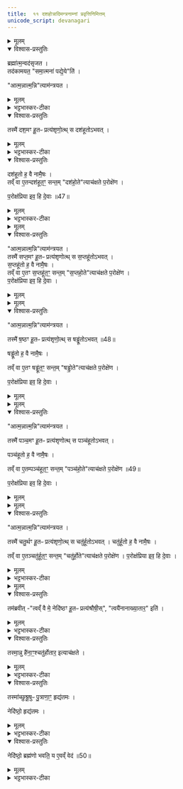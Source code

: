 ```yaml
---
title:  ११ दशहोत्रादिमन्त्रनाम्नां प्रवृत्तिनिमित्तम्
unicode_script: devanagari
---
```


<details><summary>मूलम्</summary>

ब्रह्मा॑त्म॒न्वद॑सृजत ।  
तद॑कामयत ।  
समा॒त्मना॑ पद्ये॒येति॑ ।
आत्म॒न्नात्म॒न्नित्याम॑न्त्रयत ।
तस्मै॑ दश॒मꣳ हू॒तᳶ प्रत्य॑शृणोत् ।
स दश॑हूतोऽभवत् ।
दश॑हूतो ह॒ वै नामै॒षः ।
तव्ँ वा ए॒तन्दश॑हूत॒ꣳ॒ सन्त॑म् ।
दश॑हो॒तेत्याच॑क्षते प॒रोक्षे॑ण ।
प॒रोक्ष॑प्रिया इव॒ हि दे॒वाः ॥47॥  
</details>

<details open><summary>विश्वास-प्रस्तुतिः</summary>

ब्रह्मा॑त्म॒न्वद॑सृजत ।  
तद॑कामयत॒ "समा॒त्मना॑ पद्ये॒ये"ति॑ ।   

"आत्म॒न्नात्म॒न्नि"त्याम॑न्त्रयत ।
</details>

<details><summary>मूलम्</summary>

ब्रह्मा॑त्म॒न्वद॑सृजत ।  
तद॑कामयत॒ "समा॒त्मना॑ पद्ये॒ये"ति॑ ।   

"आत्म॒न्नात्म॒न्नि"त्याम॑न्त्रयत ।
</details>

<details><summary>भट्टभास्कर-टीका</summary>

1दशमे होतृमन्त्रैः काम्यप्रयोग उक्तः । अथैकादशे दशहोत्रादिमन्त्रनाम्नां प्रवृत्तिनिमित्तमुच्यते । तत्रादौ दशहोतृशब्दस्य प्रवृत्तिनिमित्तं दर्शयति - ब्रह्मात्मन्नित्यादिना ॥ यदेतज्जगत्कारणं परं ब्रह्म तदेतदादिसृष्टावात्मन्वज्जीवात्मोपेतं दशहोतृमन्त्राभिमानिदेवतानां शरीरमसृजत तत्सृष्ट्वा चानन्तरमनेन जीवात्मना सम्पद्येय संगतो भवेयमिति विचार्य न जीवात्मानमुद्दिश्य आत्मन्निति संबोध्य आमन्त्रितवान् । द्विरुक्तिर्बह्वर्था । बहुकृत्व आहूतवानित्यर्थः ।
</details>

<details open><summary>विश्वास-प्रस्तुतिः</summary>

तस्मै॑ दश॒मꣳ हू॒तᳶ प्रत्य॑शृणो॒त्थ् स दश॑हूतोऽभवत् ।
</details>

<details><summary>मूलम्</summary>

तस्मै॑ दश॒मꣳ हू॒तᳶ प्रत्य॑शृणो॒त्थ् स दश॑हूतोऽभवत् ।
</details>

<details><summary>भट्टभास्कर-टीका</summary>

एवं ब्रह्मण्याह्वयति सति दशमे पर्याये समाहूतो जीवात्मा प्रत्यशृणोत् भो इति प्रत्युत्तरं दत्तवान् । तावता तस्य दशहोतेति नाम संपन्नम् ।
</details>

<details open><summary>विश्वास-प्रस्तुतिः</summary>

दश॑हूतो ह॒ वै नामै॒षः ।  
तव्ँ वा ए॒तन्दश॑हूत॒ꣳ॒ सन्त॒म् "दश॑हो॒ते"त्याच॑क्षते प॒रोक्षे॑ण ।

प॒रोक्ष॑प्रिया इव॒ हि दे॒वाः ॥47॥   
</details>

<details><summary>मूलम्</summary>

दश॑हूतो ह॒ वै नामै॒षः ।  
तव्ँ वा ए॒तन्दश॑हूत॒ꣳ॒ सन्त॒म् "दश॑हो॒ते"त्याच॑क्षते प॒रोक्षे॑ण ।

प॒रोक्ष॑प्रिया इव॒ हि दे॒वाः ॥47॥   
</details>

<details><summary>भट्टभास्कर-टीका</summary>

सोऽयं वस्तुतो दशहूत एव ।

एवमेव वास्तवं नामविशेषमाच्छाद्य अपरेण वर्णान्तरव्यवहृतेन दशहोतेति नाम्ना व्यवहरन्ति । यस्माद्देवाः पूज्याः पित्राचार्यादयः स्वकीयं वास्तवं नाम परित्यज्य हे तात! हे आचार्य! इति परोक्षेणाह्वानं प्रियं पश्यन्ति तस्माद्युक्तः परोक्षनामव्यवहारः ॥
</details>


<details><summary>मूलम्</summary>

आत्म॒न्नात्म॒न्नित्याम॑न्त्रयत ।
तस्मै॑ सप्त॒मꣳ हू॒तᳶ प्रत्य॑शृणोत् ।
स स॒प्तहू॑तोऽभवत् ।
स॒प्तहू॑तो ह॒ वै नामै॒षः ।
तव्ँ वा ए॒तꣳ स॒प्तहू॑त॒ꣳ॒ सन्त॑म् ।
स॒प्तहो॒तेत्याच॑क्षते प॒रोक्षे॑ण ।
प॒रोक्ष॑प्रिया इव॒ हि दे॒वाः ।
</details>

<details open><summary>विश्वास-प्रस्तुतिः</summary>

"आत्म॒न्नात्म॒न्नि"त्याम॑न्त्रयत ।  
तस्मै॑ सप्त॒मꣳ हू॒तᳶ प्रत्य॑शृणोत्थ् स स॒प्तहू॑तोऽभवत् ।   
स॒प्तहू॑तो ह॒ वै नामै॒षः ।   
तव्ँ वा ए॒तꣳ स॒प्तहू॑त॒ꣳ॒ सन्त॒म् "स॒प्तहो॒ते"त्याच॑क्षते प॒रोक्षे॑ण ।   
प॒रोक्ष॑प्रिया इव॒ हि दे॒वाः ।
</details>

<details><summary>मूलम्</summary>

"आत्म॒न्नात्म॒न्नि"त्याम॑न्त्रयत ।  
तस्मै॑ सप्त॒मꣳ हू॒तᳶ प्रत्य॑शृणोत्थ् स स॒प्तहू॑तोऽभवत् ।   
स॒प्तहू॑तो ह॒ वै नामै॒षः ।   
तव्ँ वा ए॒तꣳ स॒प्तहू॑त॒ꣳ॒ सन्त॒म् "स॒प्तहो॒ते"त्याच॑क्षते प॒रोक्षे॑ण ।   
प॒रोक्ष॑प्रिया इव॒ हि दे॒वाः ।
</details>


<details><summary>मूलम्</summary>

आत्म॒न्नात्म॒न्नित्याम॑न्त्रयत ।
तस्मै॑ ष॒ष्ठꣳ हू॒तᳶ प्रत्य॑शृणोत् ।
स षड्ढू॑तोऽभवत् ॥48॥  
षड्ढू॑तो ह॒ वै नामै॒षः ।
तव्ँ वा ए॒तꣳ षड्ढू॑त॒ꣳ॒ सन्त॑म् ।
षड्ढो॒तेत्याच॑क्षते प॒रोक्षे॑ण ।
प॒रोक्ष॑प्रिया इव॒ हि दे॒वाः ।
</details>

<details open><summary>विश्वास-प्रस्तुतिः</summary>

"आत्म॒न्नात्म॒न्नि"त्याम॑न्त्रयत ।

तस्मै॑ ष॒ष्ठꣳ हू॒तᳶ प्रत्य॑शृणो॒त्थ् स षड्ढू॑तोऽभवत् ॥48॥  

षड्ढू॑तो ह॒ वै नामै॒षः ।

तव्ँ वा ए॒तꣳ षड्ढू॑त॒ꣳ॒ सन्त॒म् "षड्ढो॒ते"त्याच॑क्षते प॒रोक्षे॑ण ।

प॒रोक्ष॑प्रिया इव॒ हि दे॒वाः ।
</details>

<details><summary>मूलम्</summary>

"आत्म॒न्नात्म॒न्नि"त्याम॑न्त्रयत ।

तस्मै॑ ष॒ष्ठꣳ हू॒तᳶ प्रत्य॑शृणो॒त्थ् स षड्ढू॑तोऽभवत् ॥48॥  

षड्ढू॑तो ह॒ वै नामै॒षः ।

तव्ँ वा ए॒तꣳ षड्ढू॑त॒ꣳ॒ सन्त॒म् "षड्ढो॒ते"त्याच॑क्षते प॒रोक्षे॑ण ।

प॒रोक्ष॑प्रिया इव॒ हि दे॒वाः ।
</details>


<details><summary>मूलम्</summary>

आत्म॒न्नात्म॒न्नित्याम॑न्त्रयत ।
तस्मै॑ पञ्च॒मꣳ हू॒तᳶ प्रत्य॑शृणोत् ।
स पञ्च॑हूतोऽभवत् ।
पञ्च॑हूतो ह॒ वै नामै॒षः ।
तव्ँ वा ए॒तम्पञ्च॑हूत॒ꣳ॒ सन्त॑म् ।
पञ्च॑हो॒तेत्याच॑क्षते प॒रोक्षे॑ण ॥49॥  
प॒रोक्ष॑प्रिया इव॒ हि दे॒वाः ।
</details>

<details open><summary>विश्वास-प्रस्तुतिः</summary>

"आत्म॒न्नात्म॒न्नि"त्याम॑न्त्रयत ।

तस्मै॑ पञ्च॒मꣳ हू॒तᳶ प्रत्य॑शृणोत्थ् स पञ्च॑हूतोऽभवत् ।

पञ्च॑हूतो ह॒ वै नामै॒षः ।

तव्ँ वा ए॒तम्पञ्च॑हूत॒ꣳ॒ सन्त॒म् "पञ्च॑हो॒ते"त्याच॑क्षते प॒रोक्षे॑ण ॥49॥  

प॒रोक्ष॑प्रिया इव॒ हि दे॒वाः ।
</details>

<details><summary>मूलम्</summary>

"आत्म॒न्नात्म॒न्नि"त्याम॑न्त्रयत ।

तस्मै॑ पञ्च॒मꣳ हू॒तᳶ प्रत्य॑शृणोत्थ् स पञ्च॑हूतोऽभवत् ।

पञ्च॑हूतो ह॒ वै नामै॒षः ।

तव्ँ वा ए॒तम्पञ्च॑हूत॒ꣳ॒ सन्त॒म् "पञ्च॑हो॒ते"त्याच॑क्षते प॒रोक्षे॑ण ॥49॥  

प॒रोक्ष॑प्रिया इव॒ हि दे॒वाः ।
</details>


<details><summary>मूलम्</summary>

आत्म॒न्नात्म॒न्नित्याम॑न्त्रयत ।
तस्मै॑ चतु॒र्थꣳ हू॒तᳶ प्रत्य॑शृणोत् ।
स चतु॑र्हूतोऽभवत् ।
चतु॑र्हूतो ह॒ वै नामै॒षः ।
तव्ँ वा ए॒तञ्चतु॑र्हूत॒ꣳ॒ सन्त॑म् ।
चतु॑र्हो॒तेत्याच॑क्षते प॒रोक्षे॑ण ।
प॒रोक्ष॑प्रिया इव॒ हि दे॒वाः ।
</details>

<details open><summary>विश्वास-प्रस्तुतिः</summary>

"आत्म॒न्नात्म॒न्नि"त्याम॑न्त्रयत ।

तस्मै॑ चतु॒र्थꣳ हू॒तᳶ प्रत्य॑शृणो॒त्थ् स चतु॑र्हूतोऽभवत् ।
चतु॑र्हूतो ह॒ वै नामै॒षः ।

तव्ँ वा ए॒तञ्चतु॑र्हूत॒ꣳ॒ सन्त॒म् "चतु॑र्हो॒ते"त्याच॑क्षते प॒रोक्षे॑ण ।
प॒रोक्ष॑प्रिया इव॒ हि दे॒वाः ।
</details>

<details><summary>मूलम्</summary>

"आत्म॒न्नात्म॒न्नि"त्याम॑न्त्रयत ।

तस्मै॑ चतु॒र्थꣳ हू॒तᳶ प्रत्य॑शृणो॒त्थ् स चतु॑र्हूतोऽभवत् ।
चतु॑र्हूतो ह॒ वै नामै॒षः ।

तव्ँ वा ए॒तञ्चतु॑र्हूत॒ꣳ॒ सन्त॒म् "चतु॑र्हो॒ते"त्याच॑क्षते प॒रोक्षे॑ण ।
प॒रोक्ष॑प्रिया इव॒ हि दे॒वाः ।
</details>

<details><summary>भट्टभास्कर-टीका</summary>

2-5अथ सप्तहोत्रादिनामप्रवृत्तिं दर्शयति - आत्मन्नियादिना ॥
सप्तहोतृषढ्ढोतृपञ्चहोनृचतुर्होतृनामानिर्चनवाक्यानि दशहोतृवाक्यवद्य्व्याख्येयानि ॥
</details>


<details><summary>मूलम्</summary>

तम॑ब्रवीत् ।
त्वव्ँ वै मे॒ नेदि॑ष्ठꣳ हू॒तᳶ प्रत्य॑श्रौषीः ।
त्वयै॑नानाख्या॒तार॒ इति॑ ।
तस्मा॒न्नु है॑ना॒ꣳ॒श्चतु॑र्होतार॒ इत्याच॑क्षते ।
तस्मा॑च्छुश्रू॒षुᳶ पु॒त्राणा॒ꣳ॒ हृद्य॑तमः ।
नेदि॑ष्ठो॒ हृद्य॑तमः ।
नेदि॑ष्ठो॒ ब्रह्म॑णो भवति ।
य ए॒वव्ँ वेद॑ ॥50॥   
</details>

<details open><summary>विश्वास-प्रस्तुतिः</summary>

तम॑ब्रवीत् -"त्वव्ँ वै मे॒ नेदि॑ष्ठꣳ हू॒तᳶ प्रत्य॑श्रौषी॒स्", "त्वयै॑नानाख्या॒तार॒" इति॑ ।
</details>

<details><summary>मूलम्</summary>

तम॑ब्रवीत् -"त्वव्ँ वै मे॒ नेदि॑ष्ठꣳ हू॒तᳶ प्रत्य॑श्रौषी॒स्", "त्वयै॑नानाख्या॒तार॒" इति॑ ।
</details>

<details><summary>भट्टभास्कर-टीका</summary>

6अथ चतुर्होतृमन्त्राभिमानिनं पुरुषं विशेषतः प्रशंसति - तमब्रवीदित्वादिना ॥ चतुर्होतृमन्त्राभिमानिनं देवं प्रजापतिरेवमब्रवीत् - त्वमेवैको मया समाहूतस्सन् मदीयं वाक्यं नेदिष्टमतिसमीपं यथा भवति तथा श्रुत्वा प्रत्युत्तरं दत्तवान् । चतुर्थमामन्त्रणं त्वया श्रुतं इतरे न तथा सहसा श्रुतवन्तः । तस्मात्त्वयैव सर्वानेतान् हि जना कथयिष्यन्ति ।
</details>

<details open><summary>विश्वास-प्रस्तुतिः</summary>

तस्मा॒न्नु है॑ना॒ꣳ॒श्चतु॑र्होतार॒ इत्याच॑क्षते ।
</details>

<details><summary>मूलम्</summary>

तस्मा॒न्नु है॑ना॒ꣳ॒श्चतु॑र्होतार॒ इत्याच॑क्षते ।
</details>

<details><summary>भट्टभास्कर-टीका</summary>

एवं चतुर्होतार इत्येवं त्वन्नाम्नैव व्यवहारो भविष्यतीत्यर्थः । यस्मादेवं प्रजापतिना वरो दत्तः तस्मादेतान् दशहोत्रादीन् सर्वानपि चतुर्होतार इत्येव वचनं वैदिका आचक्षते ।
</details>

<details open><summary>विश्वास-प्रस्तुतिः</summary>

तस्मा॑च्छुश्रू॒षुᳶ पु॒त्राणा॒ꣳ॒ हृद्य॑तमः ।

नेदि॑ष्ठो॒ हृद्य॑तमः ।
</details>

<details><summary>मूलम्</summary>

तस्मा॑च्छुश्रू॒षुᳶ पु॒त्राणा॒ꣳ॒ हृद्य॑तमः ।

नेदि॑ष्ठो॒ हृद्य॑तमः ।
</details>

<details><summary>भट्टभास्कर-टीका</summary>

यस्मादेवं शीघ्रं वाक्यं श्रुतवतश्चतुर्होतुः प्रजापतेर्वरलाभस्तस्माल्लोकेऽपि, पुत्राणां मध्ये यः पितृवाक्यमादरेण श्रोतुमिच्छति स एव पितुर्हृद्यतमोऽत्यन्तं प्रियः ।
योऽतिप्रियः स नेदिष्ठोऽतिसमीपवर्ती भवति ।
</details>

<details open><summary>विश्वास-प्रस्तुतिः</summary>

नेदि॑ष्ठो॒ ब्रह्म॑णो भवति॒ य ए॒वव्ँ वेद॑ ॥50॥  
</details>

<details><summary>मूलम्</summary>

नेदि॑ष्ठो॒ ब्रह्म॑णो भवति॒ य ए॒वव्ँ वेद॑ ॥50॥  
</details>

<details><summary>भट्टभास्कर-टीका</summary>

पुमानेवं चतुर्होतृब्रह्मसमीपवर्तित्वं वेद स स्वयमपि ब्रह्मणोऽतिसमीपवर्ती भवति ॥
इति तैत्तिरीयब्राह्मणे द्वितीयाष्टके तृतीयप्रपाठके एकादशोऽनुवाकः ॥

समाप्तश्चायं प्रपाठकः ॥  

</details>

